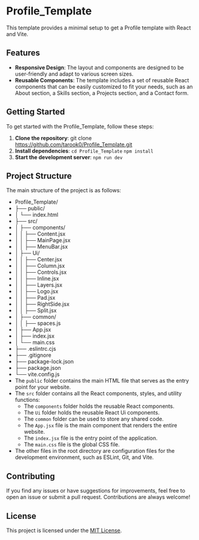 # Profile_Template

This template provides a minimal setup to get a Profile template with React and Vite.

## Features

- **Responsive Design**: The layout and components are designed to be user-friendly and adapt to various screen sizes.
- **Reusable Components**: The template includes a set of reusable React components that can be easily customized to fit your needs, such as an About section, a Skills section, a Projects section, and a Contact form.
## Getting Started

To get started with the Profile_Template, follow these steps:

1. **Clone the repository**:
git clone https://github.com/tarook0/Profile_Template.git
2. **Install dependencies**:
``cd Profile_Template``
``npm install``
3. **Start the development server**:
``npm run dev``
## Project Structure

The main structure of the project is as follows:

- Profile_Template/
- ├── public/
- │ └── index.html
- ├── src/
- │ ├── components/
- │ │ ├── Content.jsx
- │ │ ├── MainPage.jsx
- │ │ ├── MenuBar.jsx
- │ ├── Ui/
- │ │ ├── Center.jsx
- │ │ ├── Column.jsx
- │ │ ├── Controls.jsx
- │ │ ├── Inline.jsx
- │ │ ├── Layers.jsx
- │ │ ├── Logo.jsx
- │ │ ├── Pad.jsx
- │ │ ├── RightSide.jsx
- │ │ ├── Split.jsx
- │ ├── common/
- │ │ ├── spaces.js
- │ ├── App.jsx
- │ ├── index.jsx
- │ └── main.css
- ├── .eslintrc.cjs
- ├── .gitignore
- ├── package-lock.json
- ├── package.json
- └── vite.config.js
- The `public` folder contains the main HTML file that serves as the entry point for your website.
- The `src` folder contains all the React components, styles, and utility functions:
  - The `components` folder holds the reusable React components.
  - The `Ui` folder holds the reusable React Ui components.
  - The `common` folder can be used to store any  shared code.
  - The `App.jsx` file is the main component that renders the entire website.
  - The `index.jsx` file is the entry point of the application.
  - The `main.css` file is the global CSS file.
- The other files in the root directory are configuration files for the development environment, such as ESLint, Git, and Vite.

## Contributing

If you find any issues or have suggestions for improvements, feel free to open an issue or submit a pull request. Contributions are always welcome!

## License

This project is licensed under the [MIT License](LICENSE).
